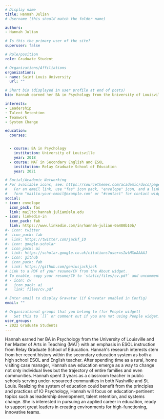 ```yaml
---
# Display name
title: Hannah Julian
# Username (this should match the folder name)

authors:
- Hannah Julian

# Is this the primary user of the site?
superuser: false

# Role/position
role: Graduate Student

# Organizations/Affiliations
organizations:
- name: Saint Louis University
  url: ""

# Short bio (displayed in user profile at end of posts)
bio: Hannah earned her BA in Psychology from the University of Louisville and her Master of Arts in Teaching (MAT) with an emphasis in ESOL instruction from Relay Graduate School of Education. Hannah's research interests stem from her recent history within the secondary education system as both a high school ESOL and English teacher. After spending time as a rural, home visiting case manager, Hannah saw education emerge as a way to change not only individual lives but the trajectory of entire families and even communities. Hannah spent 3 years as a classroom teacher in public schools serving under-resourced communities in both Nashville and St. Louis. Realizing the system of education could benefit from the principles and practices of IO Psychology, Hannah will focus on education-pertinent topics such as leadership development, talent retention, and systems change. She is interested in pursuing an applied career in education, ready to support great leaders in creating environments for high-functioning, innovative teams.

interests:
- Leadership 
- Talent Retention
- Teamwork
- System Change

education:
  courses:


  - course: BA in Psychology
    institution: University of Louisville
    year: 2018
  - course: MAT in Secondary English and ESOL
    institution: Relay Graduate School of Education 
    year: 2021    

# Social/Academic Networking
# For available icons, see: https://sourcethemes.com/academic/docs/page-builder/#icons
#   For an email link, use "fas" icon pack, "envelope" icon, and a link in the
#   form "mailto:your-email@example.com" or "#contact" for contact widget.
social:
- icon: envelope
  icon_pack: fas
  link: mailto:hannah.julian@slu.edu
- icon: linkedin-in
  icon_pack: fab
  link: https://www.linkedin.com/in/hannah-julian-0a480b10b/
#- icon: twitter
#  icon_pack: fab
#  link: https://twitter.com/jackf_IO
#- icon: google-scholar
#  icon_pack: ai
#  link: https://scholar.google.co.uk/citations?user=sIwtMXoAAAAJ
#- icon: github
#  icon_pack: fab
#  link: https://github.com/geniusjackjack
# Link to a PDF of your resume/CV from the About widget.
# To enable, copy your resume/CV to `static/files/cv.pdf` and uncomment the lines below.
# - icon: cv
#   icon_pack: ai
#   link: files/cv.pdf

# Enter email to display Gravatar (if Gravatar enabled in Config)
email: ""

# Organizational groups that you belong to (for People widget)
#   Set this to `[]` or comment out if you are not using People widget.
user_groups:
- 2022 Graduate Students
---
```


Hannah earned her BA in Psychology from the University of Louisville and her Master of Arts in Teaching (MAT) with an emphasis in ESOL instruction from Relay Graduate School of Education. Hannah's research interests stem from her recent history within the secondary education system as both a high school ESOL and English teacher. After spending time as a rural, home visiting case manager, Hannah saw education emerge as a way to change not only individual lives but the trajectory of entire families and even communities. Hannah spent 3 years as a classroom teacher in public schools serving under-resourced communities in both Nashville and St. Louis. Realizing the system of education could benefit from the principles and practices of IO Psychology, Hannah will focus on education-pertinent topics such as leadership development, talent retention, and systems change. She is interested in pursuing an applied career in education, ready to support great leaders in creating environments for high-functioning, innovative teams.